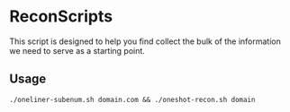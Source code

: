 # ReconScripts
This script is designed to help you find collect the bulk of the information we need to serve as a starting point.

## Usage
```./oneliner-subenum.sh domain.com && ./oneshot-recon.sh domain```
